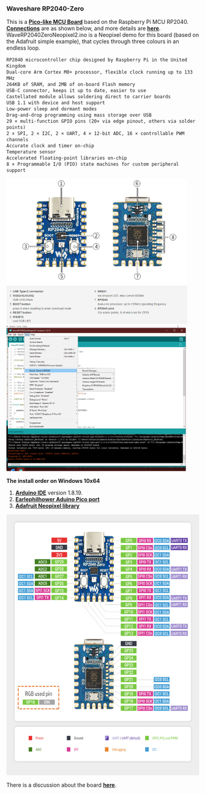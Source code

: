### Waveshare RP2040-Zero

This is a [**Pico-like MCU Board**](https://www.waveshare.com/rp2040-zero.htm) based on the Raspberry Pi MCU RP2040. [**Connections**](connections.jpg) are as shown below, and more details are [**here**](https://www.waveshare.com/wiki/RP2040-Zero). WaveRP2040ZeroNeopixel2.ino is a Neopixel demo for this board (based on the Adafruit simple example), that cycles through three colours in an endless loop. 

```
RP2040 microcontroller chip designed by Raspberry Pi in the United Kingdom
Dual-core Arm Cortex M0+ processor, flexible clock running up to 133 MHz
264KB of SRAM, and 2MB of on-board Flash memory
USB-C connector, keeps it up to date, easier to use
Castellated module allows soldering direct to carrier boards
USB 1.1 with device and host support
Low-power sleep and dormant modes
Drag-and-drop programming using mass storage over USB
29 × multi-function GPIO pins (20× via edge pinout, others via solder points)
2 × SPI, 2 × I2C, 2 × UART, 4 × 12-bit ADC, 16 × controllable PWM channels
Accurate clock and timer on-chip
Temperature sensor
Accelerated floating-point libraries on-chip
8 × Programmable I/O (PIO) state machines for custom peripheral support
```
<p align="left">
<img src="images/zero1.jpg" height="380" />   
<img src="images/zero2.jpg" height="380" /> 
</p>

**The install order on Windows 10x64**
1. [**Arduino IDE**](https://www.arduino.cc/en/software) version 1.8.19.
2. [**Earlephilhower Aduino Pico port**](https://github.com/earlephilhower/arduino-pico/)
6. [**Adafruit Neopixel library**](https://github.com/adafruit/Adafruit_NeoPixel)

<p align="left">
<img src="connections.jpg" height="680" />   
</p>

There is a discussion about the board [**here**](https://github.com/earlephilhower/arduino-pico/issues/743).
